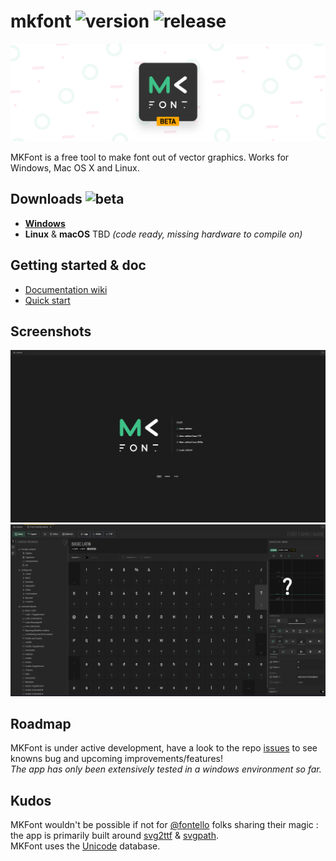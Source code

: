 # mkfont ![version](https://img.shields.io/badge/dynamic/json?color=ed1e79&label=version&query=version&url=https://github.com/Nebukam/mkfont/raw/main//package.json) ![release](https://img.shields.io/badge/license-MIT-black.svg)

![Splash](/assets/Splash-beta.png)

MKFont is a free tool to make font out of vector graphics. Works for Windows, Mac OS X and Linux.  

## **Downloads** ![beta](https://img.shields.io/badge/-BETA-ed1e79)

- [**Windows**](https://github.com/Nebukam/mkfont/releases)
- **Linux** & **macOS** TBD *(code ready, missing hardware to compile on)*

## **Getting started** & doc
- [Documentation wiki](https://github.com/Nebukam/mkfont/wiki)
- [Quick start](https://github.com/Nebukam/mkfont/wiki/Step-by-step)

## Screenshots

![home](https://raw.githubusercontent.com/Nebukam/mkfont/main/assets/docs/screenshots/home.png)  
![grid](https://raw.githubusercontent.com/Nebukam/mkfont/main/assets/docs/screenshots/grid.png)   

## Roadmap
MKFont is under active development, have a look to the repo [issues](https://github.com/Nebukam/mkfont/issues) to see knowns bug and upcoming improvements/features!  
*The app has only been extensively tested in a windows environment so far.*

## Kudos
MKFont wouldn't be possible if not for [@fontello](https://github.com/fontello) folks sharing their magic : the app is primarily built around [svg2ttf](https://github.com/fontello/svg2ttf) & [svgpath](https://github.com/fontello/svgpath).  
MKFont uses the [Unicode](https://home.unicode.org/) database.  
